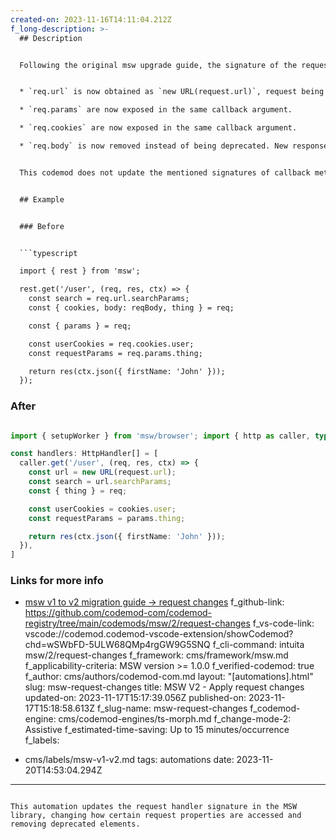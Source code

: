 ```yaml
---
created-on: 2023-11-16T14:11:04.212Z
f_long-description: >-
  ## Description


  Following the original msw upgrade guide, the signature of the request handler have changed. Some of the parameters have changed their type, some widely used objects are available directly on the callback argument object for convenience. Following changes are applied by this codemod:


  * `req.url` is now obtained as `new URL(request.url)`, request being a new object available for destructure from the single callback argument.

  * `req.params` are now exposed in the same callback argument. 

  * `req.cookies` are now exposed in the same callback argument. 

  * `req.body` is now removed instead of being deprecated. New response object now has a `.json()` method that should be the preferred way.


  This codemod does not update the mentioned signatures of callback methods due to the fact that there are more changes in other codemods included in the `upgrade-recipe` that rely on the old signature. To apply the changes, you will have to run the recipe or run a `callback-signature` codemod that will do only that and replace all the references of old signature arguments.


  ## Example


  ### Before


  ```typescript

  import { rest } from 'msw';

  rest.get('/user', (req, res, ctx) => {
    const search = req.url.searchParams;
    const { cookies, body: reqBody, thing } = req;

    const { params } = req;

    const userCookies = req.cookies.user;
    const requestParams = req.params.thing;

    return res(ctx.json({ firstName: 'John' }));
  });

  ```


  ### After


  ```typescript

  import { setupWorker } from 'msw/browser'; import { http as caller, type HttpHandler } from 'msw';

  const handlers: HttpHandler[] = [
    caller.get('/user', (req, res, ctx) => {
      const url = new URL(request.url);
      const search = url.searchParams;
      const { thing } = req;

      const userCookies = cookies.user;
      const requestParams = params.thing;

      return res(ctx.json({ firstName: 'John' }));
    }),
  ]

  ```


  ### Links for more info


  * [msw v1 to v2 migration guide -> request changes](https://mswjs.io/docs/migrations/1.x-to-2.x/#request-changes)
f_github-link: https://github.com/codemod-com/codemod-registry/tree/main/codemods/msw/2/request-changes
f_vs-code-link: vscode://codemod.codemod-vscode-extension/showCodemod?chd=wSWbFD-5ULW68QMp4rgGW9G5SNQ
f_cli-command: intuita msw/2/request-changes
f_framework: cms/framework/msw.md
f_applicability-criteria: MSW version >= 1.0.0
f_verified-codemod: true
f_author: cms/authors/codemod-com.md
layout: "[automations].html"
slug: msw-request-changes
title: MSW V2 - Apply request changes
updated-on: 2023-11-17T15:17:39.056Z
published-on: 2023-11-17T15:18:58.613Z
f_slug-name: msw-request-changes
f_codemod-engine: cms/codemod-engines/ts-morph.md
f_change-mode-2: Assistive
f_estimated-time-saving: Up to 15 minutes/occurrence
f_labels:
  - cms/labels/msw-v1-v2.md
tags: automations
date: 2023-11-20T14:53:04.294Z
---
```

This automation updates the request handler signature in the MSW library, changing how certain request properties are accessed and removing deprecated elements.